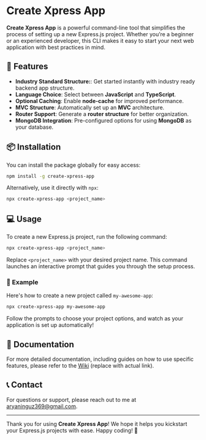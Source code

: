# Create Xpress App

**Create Xpress App** is a powerful command-line tool that simplifies the process of setting up a new Express.js project. Whether you’re a beginner or an experienced developer, this CLI makes it easy to start your next web application with best practices in mind.

## 🚀 Features

- **Industry Standard Structure:**: Get started instantly with industry ready backend app structure.
- **Language Choice**: Select between **JavaScript** and **TypeScript**.
- **Optional Caching**: Enable **node-cache** for improved performance.
- **MVC Structure**: Automatically set up an **MVC** architecture.
- **Router Support**: Generate a **router structure** for better organization.
- **MongoDB Integration**: Pre-configured options for using **MongoDB** as your database.

## 📦 Installation

You can install the package globally for easy access:

```bash
npm install -g create-xpress-app
```

Alternatively, use it directly with `npx`:

```bash
npx create-xpress-app <project_name>
```

## 💻 Usage

To create a new Express.js project, run the following command:

```bash
npx create-xpress-app <project_name>
```

Replace `<project_name>` with your desired project name. This command launches an interactive prompt that guides you through the setup process.

### 🎨 Example

Here's how to create a new project called `my-awesome-app`:

```bash
npx create-xpress-app my-awesome-app
```

Follow the prompts to choose your project options, and watch as your application is set up automatically!

## 📖 Documentation

For more detailed documentation, including guides on how to use specific features, please refer to the [Wiki](https://github.com/yourusername/create-xpress-app/wiki) (replace with actual link).

## 📞 Contact

For questions or support, please reach out to me at [aryaninguz369@gmail.com](mailto:aryaninguz369@gmail.com).

---

Thank you for using **Create Xpress App**! We hope it helps you kickstart your Express.js projects with ease. Happy coding! 🎉
```